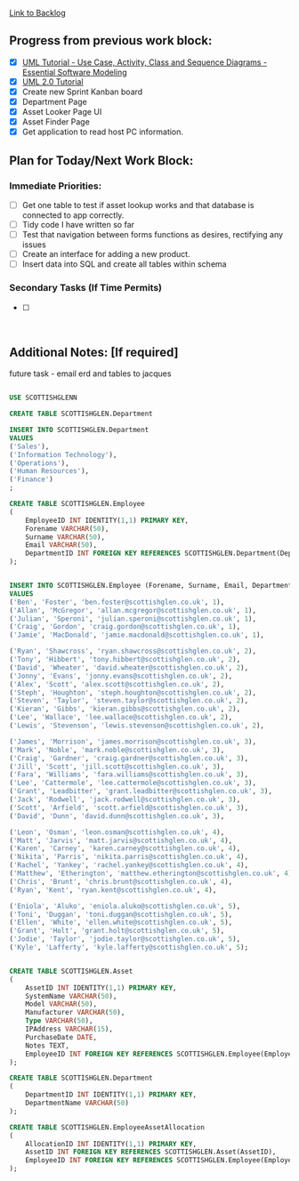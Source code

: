 
[Link to Backlog](https://github.com/cyberianwilderness/CMP307-Backlog/issues)
## Progress from previous work block:
- [x] [UML Tutorial - Use Case, Activity, Class and Sequence Diagrams - Essential Software Modeling](https://www.youtube.com/watch?v=RMuMz5hQMf4)
- [x] [UML 2.0 Tutorial](https://www.youtube.com/watch?v=OkC7HKtiZC0)
- [x] Create new Sprint Kanban board
- [x] Department Page
- [x] Asset Looker Page UI
- [x] Asset Finder Page
- [x] Get application to read host PC information.
   
## Plan for Today/Next Work Block:
### Immediate Priorities:
- [ ] Get one table to test if asset lookup works and that database is connected to app correctly.
- [ ] Tidy code I have written so far
- [ ] Test that navigation between forms functions as desires, rectifying any issues
- [ ] Create an interface for adding a new product.
- [ ] Insert data into SQL and create all tables within schema

### Secondary Tasks (If Time Permits)
- [ ] 
       

## Additional Notes: [If required]

future task - email erd and tables to jacques

```SQL

USE SCOTTISHGLENN

CREATE TABLE SCOTTISHGLEN.Department

INSERT INTO SCOTTISHGLEN.Department
VALUES
('Sales'), 
('Information Technology'),
('Operations'),
('Human Resources'),
('Finance')
;
```

```sql
CREATE TABLE SCOTTISHGLEN.Employee 
( 
	EmployeeID INT IDENTITY(1,1) PRIMARY KEY,
	Forename VARCHAR(50), 
	Surname VARCHAR(50), 
	Email VARCHAR(50), 
	DepartmentID INT FOREIGN KEY REFERENCES SCOTTISHGLEN.Department(DepartmentID) 
); 
```

```SQL

INSERT INTO SCOTTISHGLEN.Employee (Forename, Surname, Email, DepartmentID) 
VALUES 
('Ben', 'Foster', 'ben.foster@scottishglen.co.uk', 1),
('Allan', 'McGregor', 'allan.mcgregor@scottishglen.co.uk', 1),
('Julian', 'Speroni', 'julian.speroni@scottishglen.co.uk', 1),
('Craig', 'Gordon', 'craig.gordon@scottishglen.co.uk', 1),
('Jamie', 'MacDonald', 'jamie.macdonald@scottishglen.co.uk', 1),

('Ryan', 'Shawcross', 'ryan.shawcross@scottishglen.co.uk', 2),
('Tony', 'Hibbert', 'tony.hibbert@scottishglen.co.uk', 2),
('David', 'Wheater', 'david.wheater@scottishglen.co.uk', 2),
('Jonny', 'Evans', 'jonny.evans@scottishglen.co.uk', 2),
('Alex', 'Scott', 'alex.scott@scottishglen.co.uk', 2),
('Steph', 'Houghton', 'steph.houghton@scottishglen.co.uk', 2),
('Steven', 'Taylor', 'steven.taylor@scottishglen.co.uk', 2),
('Kieran', 'Gibbs', 'kieran.gibbs@scottishglen.co.uk', 2),
('Lee', 'Wallace', 'lee.wallace@scottishglen.co.uk', 2),
('Lewis', 'Stevenson', 'lewis.stevenson@scottishglen.co.uk', 2),

('James', 'Morrison', 'james.morrison@scottishglen.co.uk', 3),
('Mark', 'Noble', 'mark.noble@scottishglen.co.uk', 3),
('Craig', 'Gardner', 'craig.gardner@scottishglen.co.uk', 3),
('Jill', 'Scott', 'jill.scott@scottishglen.co.uk', 3),
('Fara', 'Williams', 'fara.williams@scottishglen.co.uk', 3),
('Lee', 'Cattermole', 'lee.cattermole@scottishglen.co.uk', 3),
('Grant', 'Leadbitter', 'grant.leadbitter@scottishglen.co.uk', 3),
('Jack', 'Rodwell', 'jack.rodwell@scottishglen.co.uk', 3),
('Scott', 'Arfield', 'scott.arfield@scottishglen.co.uk', 3),
('David', 'Dunn', 'david.dunn@scottishglen.co.uk', 3),

('Leon', 'Osman', 'leon.osman@scottishglen.co.uk', 4),
('Matt', 'Jarvis', 'matt.jarvis@scottishglen.co.uk', 4),
('Karen', 'Carney', 'karen.carney@scottishglen.co.uk', 4),
('Nikita', 'Parris', 'nikita.parris@scottishglen.co.uk', 4),
('Rachel', 'Yankey', 'rachel.yankey@scottishglen.co.uk', 4),
('Matthew', 'Etherington', 'matthew.etherington@scottishglen.co.uk', 4),
('Chris', 'Brunt', 'chris.brunt@scottishglen.co.uk', 4),
('Ryan', 'Kent', 'ryan.kent@scottishglen.co.uk', 4),

('Eniola', 'Aluko', 'eniola.aluko@scottishglen.co.uk', 5),
('Toni', 'Duggan', 'toni.duggan@scottishglen.co.uk', 5),
('Ellen', 'White', 'ellen.white@scottishglen.co.uk', 5),
('Grant', 'Holt', 'grant.holt@scottishglen.co.uk', 5),
('Jodie', 'Taylor', 'jodie.taylor@scottishglen.co.uk', 5),
('Kyle', 'Lafferty', 'kyle.lafferty@scottishglen.co.uk', 5);


```


```SQL

CREATE TABLE SCOTTISHGLEN.Asset
( 
	AssetID INT IDENTITY(1,1) PRIMARY KEY, 
	SystemName VARCHAR(50), 
	Model VARCHAR(50), 
	Manufacturer VARCHAR(50), 
	Type VARCHAR(50), 
	IPAddress VARCHAR(15), 
	PurchaseDate DATE, 
	Notes TEXT, 
	EmployeeID INT FOREIGN KEY REFERENCES SCOTTISHGLEN.Employee(EmployeeID), 
);

```

```SQL
CREATE TABLE SCOTTISHGLEN.Department 
(
    DepartmentID INT IDENTITY(1,1) PRIMARY KEY,
    DepartmentName VARCHAR(50)
);
```

``` SQL
CREATE TABLE SCOTTISHGLEN.EmployeeAssetAllocation
(
    AllocationID INT IDENTITY(1,1) PRIMARY KEY,
    AssetID INT FOREIGN KEY REFERENCES SCOTTISHGLEN.Asset(AssetID),
    EmployeeID INT FOREIGN KEY REFERENCES SCOTTISHGLEN.Employee(EmployeeID)
);

```